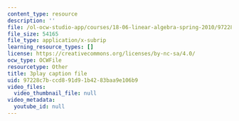 ```yaml
---
content_type: resource
description: ''
file: /ol-ocw-studio-app/courses/18-06-linear-algebra-spring-2010/97228c7bccd891d91b4283baa9e106b9_8o5Cmfpeo6g.srt
file_size: 54165
file_type: application/x-subrip
learning_resource_types: []
license: https://creativecommons.org/licenses/by-nc-sa/4.0/
ocw_type: OCWFile
resourcetype: Other
title: 3play caption file
uid: 97228c7b-ccd8-91d9-1b42-83baa9e106b9
video_files:
  video_thumbnail_file: null
video_metadata:
  youtube_id: null
---
```

